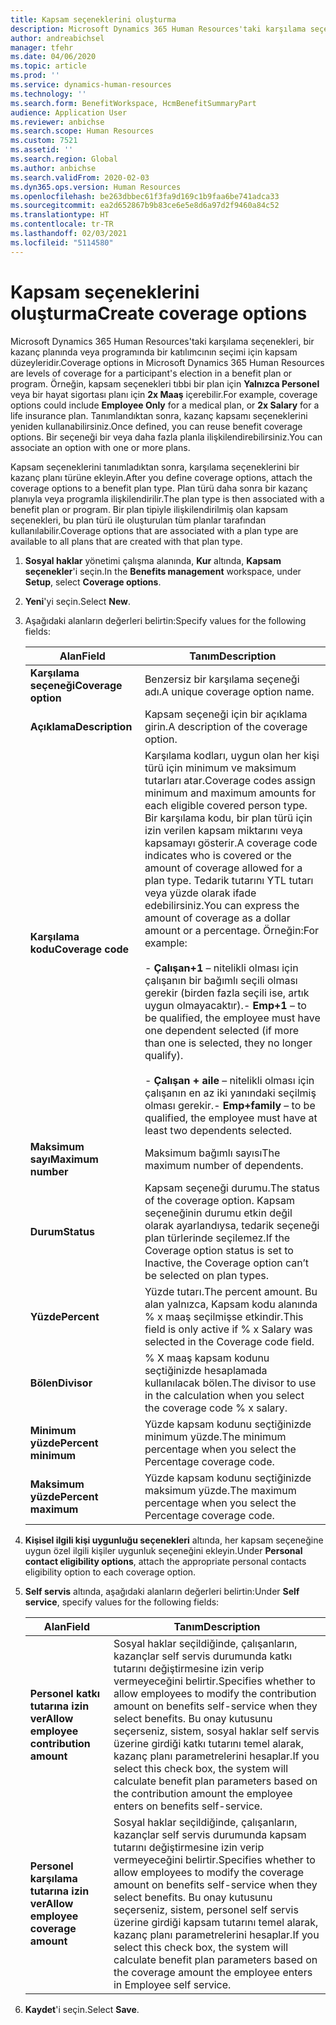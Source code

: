 ```yaml
---
title: Kapsam seçeneklerini oluşturma
description: Microsoft Dynamics 365 Human Resources'taki karşılama seçenekleri, bir kazanç planında veya programında bir katılımcının seçimi için kapsam düzeyleridir.
author: andreabichsel
manager: tfehr
ms.date: 04/06/2020
ms.topic: article
ms.prod: ''
ms.service: dynamics-human-resources
ms.technology: ''
ms.search.form: BenefitWorkspace, HcmBenefitSummaryPart
audience: Application User
ms.reviewer: anbichse
ms.search.scope: Human Resources
ms.custom: 7521
ms.assetid: ''
ms.search.region: Global
ms.author: anbichse
ms.search.validFrom: 2020-02-03
ms.dyn365.ops.version: Human Resources
ms.openlocfilehash: be263dbbec61f3fa9d169c1b9faa6be741adca33
ms.sourcegitcommit: ea2d652867b9b83ce6e5e8d6a97d2f9460a84c52
ms.translationtype: HT
ms.contentlocale: tr-TR
ms.lasthandoff: 02/03/2021
ms.locfileid: "5114580"
---
```

# <a name="create-coverage-options"></a><span data-ttu-id="51e9e-103">Kapsam seçeneklerini oluşturma</span><span class="sxs-lookup"><span data-stu-id="51e9e-103">Create coverage options</span></span>

<span data-ttu-id="51e9e-104">Microsoft Dynamics 365 Human Resources'taki karşılama seçenekleri, bir kazanç planında veya programında bir katılımcının seçimi için kapsam düzeyleridir.</span><span class="sxs-lookup"><span data-stu-id="51e9e-104">Coverage options in Microsoft Dynamics 365 Human Resources are levels of coverage for a participant's election in a benefit plan or program.</span></span> <span data-ttu-id="51e9e-105">Örneğin, kapsam seçenekleri tıbbi bir plan için **Yalnızca Personel** veya bir hayat sigortası planı için **2x Maaş** içerebilir.</span><span class="sxs-lookup"><span data-stu-id="51e9e-105">For example, coverage options could include **Employee Only** for a medical plan, or **2x Salary** for a life insurance plan.</span></span> <span data-ttu-id="51e9e-106">Tanımlandıktan sonra, kazanç kapsamı seçeneklerini yeniden kullanabilirsiniz.</span><span class="sxs-lookup"><span data-stu-id="51e9e-106">Once defined, you can reuse benefit coverage options.</span></span> <span data-ttu-id="51e9e-107">Bir seçeneği bir veya daha fazla planla ilişkilendirebilirsiniz.</span><span class="sxs-lookup"><span data-stu-id="51e9e-107">You can associate an option with one or more plans.</span></span>

<span data-ttu-id="51e9e-108">Kapsam seçeneklerini tanımladıktan sonra, karşılama seçeneklerini bir kazanç planı türüne ekleyin.</span><span class="sxs-lookup"><span data-stu-id="51e9e-108">After you define coverage options, attach the coverage options to a benefit plan type.</span></span> <span data-ttu-id="51e9e-109">Plan türü daha sonra bir kazanç planıyla veya programla ilişkilendirilir.</span><span class="sxs-lookup"><span data-stu-id="51e9e-109">The plan type is then associated with a benefit plan or program.</span></span> <span data-ttu-id="51e9e-110">Bir plan tipiyle ilişkilendirilmiş olan kapsam seçenekleri, bu plan türü ile oluşturulan tüm planlar tarafından kullanılabilir.</span><span class="sxs-lookup"><span data-stu-id="51e9e-110">Coverage options that are associated with a plan type are available to all plans that are created with that plan type.</span></span> 

1. <span data-ttu-id="51e9e-111">**Sosyal haklar** yönetimi çalışma alanında, **Kur** altında, **Kapsam seçenekler**'i seçin.</span><span class="sxs-lookup"><span data-stu-id="51e9e-111">In the **Benefits management** workspace, under **Setup**, select **Coverage options**.</span></span>

2. <span data-ttu-id="51e9e-112">**Yeni**'yi seçin.</span><span class="sxs-lookup"><span data-stu-id="51e9e-112">Select **New**.</span></span>

3. <span data-ttu-id="51e9e-113">Aşağıdaki alanların değerleri belirtin:</span><span class="sxs-lookup"><span data-stu-id="51e9e-113">Specify values for the following fields:</span></span>

   | <span data-ttu-id="51e9e-114">Alan</span><span class="sxs-lookup"><span data-stu-id="51e9e-114">Field</span></span> | <span data-ttu-id="51e9e-115">Tanım</span><span class="sxs-lookup"><span data-stu-id="51e9e-115">Description</span></span> |
   | --- | --- |
   | <span data-ttu-id="51e9e-116">**Karşılama seçeneği**</span><span class="sxs-lookup"><span data-stu-id="51e9e-116">**Coverage option**</span></span> | <span data-ttu-id="51e9e-117">Benzersiz bir karşılama seçeneği adı.</span><span class="sxs-lookup"><span data-stu-id="51e9e-117">A unique coverage option name.</span></span> |
   | <span data-ttu-id="51e9e-118">**Açıklama**</span><span class="sxs-lookup"><span data-stu-id="51e9e-118">**Description**</span></span> | <span data-ttu-id="51e9e-119">Kapsam seçeneği için bir açıklama girin.</span><span class="sxs-lookup"><span data-stu-id="51e9e-119">A description of the coverage option.</span></span> |
   | <span data-ttu-id="51e9e-120">**Karşılama kodu**</span><span class="sxs-lookup"><span data-stu-id="51e9e-120">**Coverage code**</span></span> | <span data-ttu-id="51e9e-121">Karşılama kodları, uygun olan her kişi türü için minimum ve maksimum tutarları atar.</span><span class="sxs-lookup"><span data-stu-id="51e9e-121">Coverage codes assign minimum and maximum amounts for each eligible covered person type.</span></span> <span data-ttu-id="51e9e-122">Bir karşılama kodu, bir plan türü için izin verilen kapsam miktarını veya kapsamayı gösterir.</span><span class="sxs-lookup"><span data-stu-id="51e9e-122">A coverage code indicates who is covered or the amount of coverage allowed for a plan type.</span></span> <span data-ttu-id="51e9e-123">Tedarik tutarını YTL tutarı veya yüzde olarak ifade edebilirsiniz.</span><span class="sxs-lookup"><span data-stu-id="51e9e-123">You can express the amount of coverage as a dollar amount or a percentage.</span></span> <span data-ttu-id="51e9e-124">Örneğin:</span><span class="sxs-lookup"><span data-stu-id="51e9e-124">For example:</span></span></br></br><span data-ttu-id="51e9e-125">- **Çalışan+1** – nitelikli olması için çalışanın bir bağımlı seçili olması gerekir (birden fazla seçili ise, artık uygun olmayacaktır).</span><span class="sxs-lookup"><span data-stu-id="51e9e-125">- **Emp+1** – to be qualified, the employee must have one dependent selected (if more than one is selected, they no longer qualify).</span></span></br></br><span data-ttu-id="51e9e-126">- **Çalışan + aile** – nitelikli olması için çalışanın en az iki yanındaki seçilmiş olması gerekir.</span><span class="sxs-lookup"><span data-stu-id="51e9e-126">- **Emp+family** – to be qualified, the employee must have at least two dependents selected.</span></span> |
   | <span data-ttu-id="51e9e-127">**Maksimum sayı**</span><span class="sxs-lookup"><span data-stu-id="51e9e-127">**Maximum number**</span></span> | <span data-ttu-id="51e9e-128">Maksimum bağımlı sayısı</span><span class="sxs-lookup"><span data-stu-id="51e9e-128">The maximum number of dependents.</span></span> |
   | <span data-ttu-id="51e9e-129">**Durum**</span><span class="sxs-lookup"><span data-stu-id="51e9e-129">**Status**</span></span> | <span data-ttu-id="51e9e-130">Kapsam seçeneği durumu.</span><span class="sxs-lookup"><span data-stu-id="51e9e-130">The status of the coverage option.</span></span> <span data-ttu-id="51e9e-131">Kapsam seçeneğinin durumu etkin değil olarak ayarlandıysa, tedarik seçeneği plan türlerinde seçilemez.</span><span class="sxs-lookup"><span data-stu-id="51e9e-131">If the Coverage option status is set to Inactive, the Coverage option can’t be selected on plan types.</span></span> |
   | <span data-ttu-id="51e9e-132">**Yüzde**</span><span class="sxs-lookup"><span data-stu-id="51e9e-132">**Percent**</span></span> | <span data-ttu-id="51e9e-133">Yüzde tutarı.</span><span class="sxs-lookup"><span data-stu-id="51e9e-133">The percent amount.</span></span> <span data-ttu-id="51e9e-134">Bu alan yalnızca, Kapsam kodu alanında % x maaş seçilmişse etkindir.</span><span class="sxs-lookup"><span data-stu-id="51e9e-134">This field is only active if % x Salary was selected in the Coverage code field.</span></span> |
   | <span data-ttu-id="51e9e-135">**Bölen**</span><span class="sxs-lookup"><span data-stu-id="51e9e-135">**Divisor**</span></span> | <span data-ttu-id="51e9e-136">% X maaş kapsam kodunu seçtiğinizde hesaplamada kullanılacak bölen.</span><span class="sxs-lookup"><span data-stu-id="51e9e-136">The divisor to use in the calculation when you select the coverage code % x salary.</span></span> |
   | <span data-ttu-id="51e9e-137">**Minimum yüzde**</span><span class="sxs-lookup"><span data-stu-id="51e9e-137">**Percent minimum**</span></span> | <span data-ttu-id="51e9e-138">Yüzde kapsam kodunu seçtiğinizde minimum yüzde.</span><span class="sxs-lookup"><span data-stu-id="51e9e-138">The minimum percentage when you select the Percentage coverage code.</span></span> |
   | <span data-ttu-id="51e9e-139">**Maksimum yüzde**</span><span class="sxs-lookup"><span data-stu-id="51e9e-139">**Percent maximum**</span></span> | <span data-ttu-id="51e9e-140">Yüzde kapsam kodunu seçtiğinizde maksimum yüzde.</span><span class="sxs-lookup"><span data-stu-id="51e9e-140">The maximum percentage when you select the Percentage coverage code.</span></span> |

4. <span data-ttu-id="51e9e-141">**Kişisel ilgili kişi uygunluğu seçenekleri** altında, her kapsam seçeneğine uygun özel ilgili kişiler uygunluk seçeneğini ekleyin.</span><span class="sxs-lookup"><span data-stu-id="51e9e-141">Under **Personal contact eligibility options**, attach the appropriate personal contacts eligibility option to each coverage option.</span></span>

5. <span data-ttu-id="51e9e-142">**Self servis** altında, aşağıdaki alanların değerleri belirtin:</span><span class="sxs-lookup"><span data-stu-id="51e9e-142">Under **Self service**, specify values for the following fields:</span></span>

   | <span data-ttu-id="51e9e-143">Alan</span><span class="sxs-lookup"><span data-stu-id="51e9e-143">Field</span></span> | <span data-ttu-id="51e9e-144">Tanım</span><span class="sxs-lookup"><span data-stu-id="51e9e-144">Description</span></span> |
   | --- | --- |
   | <span data-ttu-id="51e9e-145">**Personel katkı tutarına izin ver**</span><span class="sxs-lookup"><span data-stu-id="51e9e-145">**Allow employee contribution amount**</span></span> | <span data-ttu-id="51e9e-146">Sosyal haklar seçildiğinde, çalışanların, kazançlar self servis durumunda katkı tutarını değiştirmesine izin verip vermeyeceğini belirtir.</span><span class="sxs-lookup"><span data-stu-id="51e9e-146">Specifies whether to allow employees to modify the contribution amount on benefits self-service when they select benefits.</span></span> <span data-ttu-id="51e9e-147">Bu onay kutusunu seçerseniz, sistem, sosyal haklar self servis üzerine girdiği katkı tutarını temel alarak, kazanç planı parametrelerini hesaplar.</span><span class="sxs-lookup"><span data-stu-id="51e9e-147">If you select this check box, the system will calculate benefit plan parameters based on the contribution amount the employee enters on benefits self-service.</span></span> |
   | <span data-ttu-id="51e9e-148">**Personel karşılama tutarına izin ver**</span><span class="sxs-lookup"><span data-stu-id="51e9e-148">**Allow employee coverage amount**</span></span> | <span data-ttu-id="51e9e-149">Sosyal haklar seçildiğinde, çalışanların, kazançlar self servis durumunda kapsam tutarını değiştirmesine izin verip vermeyeceğini belirtir.</span><span class="sxs-lookup"><span data-stu-id="51e9e-149">Specifies whether to allow employees to modify the coverage amount on benefits self-service when they select benefits.</span></span> <span data-ttu-id="51e9e-150">Bu onay kutusunu seçerseniz, sistem, personel self servis üzerine girdiği kapsam tutarını temel alarak, kazanç planı parametrelerini hesaplar.</span><span class="sxs-lookup"><span data-stu-id="51e9e-150">If you select this check box, the system will calculate benefit plan parameters based on the coverage amount the employee enters in Employee self service.</span></span> |

6. <span data-ttu-id="51e9e-151">**Kaydet**'i seçin.</span><span class="sxs-lookup"><span data-stu-id="51e9e-151">Select **Save**.</span></span> 
